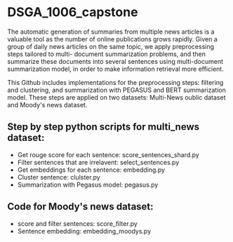 # DSGA_1006_capstone
The automatic generation of summaries from multiple news articles is a valuable
tool as the number of online publications grows rapidly. Given a group of
daily news articles on the same topic, we apply preprocessing steps tailored to multi-
document summarization problems, and then summarize these documents into
several sentences using multi-document summarization model, in order to make
information retrieval more efficient. 

This Github includes implementations for the preprocessing steps: filtering and clustering, and summarization with PEGASUS and BERT summarization model. 
These steps are applied on two datasets: Multi-News oublic dataset and Moody's news dataset.

## Step by step python scripts for multi_news dataset:
- Get rouge score for each sentence: score_sentences_shard.py
- Filter sentences that are irrelavent: select_sentences.py
- Get embeddings for each sentence: embedding.py
- Cluster sentence: clulster.py
- Summarization with Pegasus model: pegasus.py

## Code for Moody's news dataset:
- score and filter sentences: score_filter.py
- Sentence embedding: embedding_moodys.py
